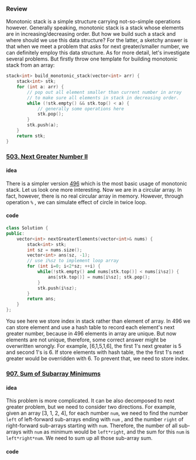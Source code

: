 ### Review

Monotonic stack is a simple structure carrying not-so-simple operations however. Generally speaking, monotonic stack is a stack whose elements are in increasing/decreasing order. But how we build such a stack and where should we use this data structure? For the latter, a sketchy answer is that when we meet a problem that asks for next greater/smaller number, we can definitely employ this data structure. As for more detail, let's investigate several problems. But firstly throw one template for building monotonic stack from an array:

```c++
stack<int> build_monotonic_stack(vector<int> arr) {
    stack<int> stk;
    for (int a: arr) {
		// pop out all element smaller than current number in array
        // to make sure all elements in stack in decreasing order.
        while (!stk.empty() && stk.top() < a) {
            // generally some operations here
            stk.pop(); 
        }
        stk.push(a);
    }
    return stk;
}
```





### [503. Next Greater Number II](https://leetcode.com/problems/next-greater-element-ii/)

#### idea

There is a simpler version [496](https://leetcode.com/problems/next-greater-element-i/) which is the most basic usage of monotonic stack. Let us look one more interesting. Now we are in a circular array. In fact, however, there is no real circular array in memory. However, through operation `%` , we can simulate effect of circle in twice loop. 

#### code

```c++
class Solution {
public:
    vector<int> nextGreaterElements(vector<int>& nums) {
        stack<int> stk;
        int sz = nums.size(); 
        vector<int> ans(sz, -1);
        // use i%sz to implement loop array
        for (int i=0; i<2*sz; ++i) {
            while(!stk.empty() and nums[stk.top()] < nums[i%sz]) {
                ans[stk.top()] = nums[i%sz]; stk.pop();
            }
            stk.push(i%sz);
        }
        return ans;
    }
};
```

You see here we store index in stack rather than element of array. In 496 we can store element and use a hash table to record each element's next greater number, because in 496 elements in array are unique. But now elements are not unique, therefore, some correct answer might be overwritten wrongly. For example, [6,1,5,1,6], the first 1's next greater is 5 and second 1's is 6. If store elements with hash table, the the first 1's next greater would be overridden with 6. To prevent that, we need to store index. 

### [907. Sum of Subarray Minimums](https://leetcode.com/problems/sum-of-subarray-minimums/)

#### idea

This problem is more complicated. It can be also decomposed to next greater problem, but we need to consider two directions. For example, given an array [3, 1, 2, 4], for each number `num`, we need to find the number `left`  of left-forward sub-arrays ending with `num` , and the number `right` of right-forward sub-arrays starting with `num`.  Therefore, the number of all sub-arrays with `num` as minimum would be `left*right`, and the sum for this `num` is `left*right*num`. We need to sum up all those sub-array sum. 

#### code





